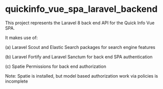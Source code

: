 # quickinfo_vue_spa_laravel_backend

This project represents the Laravel 8 back end API for the Quick Info Vue SPA.

It makes use of: 

(a) Laravel Scout and Elastic Search packages for search engine features

(b) Laravel Fortify and Laravel Sanctum for back end SPA authentication

(c) Spatie Permissions for back end authorization

Note: Spatie is installed, but model based authorization work via policies is incomplete 
